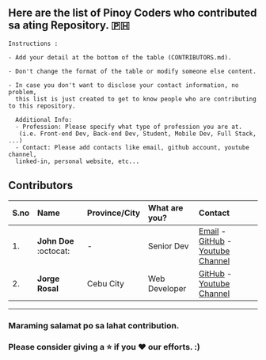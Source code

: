 ## Here are the list of Pinoy Coders who contributed sa ating Repository. :philippines:

```
Instructions :

- Add your detail at the bottom of the table (CONTRIBUTORS.md).

- Don't change the format of the table or modify someone else content.

- In case you don't want to disclose your contact information, no problem,
  this list is just created to get to know people who are contributing to this repository.
  
  Additional Info:
  - Profession: Please specify what type of profession you are at.
   (i.e. Front-end Dev, Back-end Dev, Student, Mobile Dev, Full Stack, ...)
  - Contact: Please add contacts like email, github account, youtube channel,
  linked-in, personal website, etc...
```


## Contributors


| S.no | Name | Province/City | What are you? | Contact |
|------|:--------|:---------|:--------------|:------------|
| 1. | **John Doe** :octocat:| -|Senior Dev | [Email](johndoe@gmail.com) - [GitHub](https://github.com/johndoe) - [Youtube Channel](youtube.com/johndoe)| 
| 2. | **Jorge Rosal** | Cebu City | Web Developer | [GitHub](https://github.com/jorgerosal) - [Youtube Channel](https://www.youtube.com/channel/UCzuOQurgDZCdHUFBwL6Oexg) |

---

###  Maraming salamat po sa lahat contribution. 

### Please consider giving a :star: if you :heart: our efforts. :)

